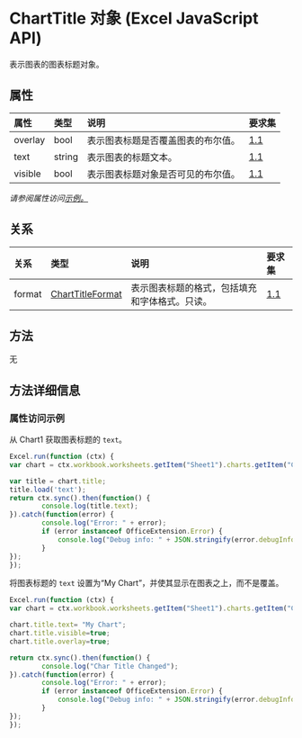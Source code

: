 # <a name="charttitle-object-javascript-api-for-excel"></a>ChartTitle 对象 (Excel JavaScript API)

表示图表的图表标题对象。

## <a name="properties"></a>属性

| 属性       | 类型    |说明| 要求集|
|:---------------|:--------|:----------|:----|
|overlay|bool|表示图表标题是否覆盖图表的布尔值。|[1.1](../requirement-sets/excel-api-requirement-sets.md)|
|text|string|表示图表的标题文本。|[1.1](../requirement-sets/excel-api-requirement-sets.md)|
|visible|bool|表示图表标题对象是否可见的布尔值。|[1.1](../requirement-sets/excel-api-requirement-sets.md)|

_请参阅属性访问[示例。](#property-access-examples)_

## <a name="relationships"></a>关系
| 关系 | 类型    |说明| 要求集|
|:---------------|:--------|:----------|:----|
|format|[ChartTitleFormat](charttitleformat.md)|表示图表标题的格式，包括填充和字体格式。只读。|[1.1](../requirement-sets/excel-api-requirement-sets.md)|

## <a name="methods"></a>方法
无


## <a name="method-details"></a>方法详细信息

### <a name="property-access-examples"></a>属性访问示例

从 Chart1 获取图表标题的 `text`。

```js
Excel.run(function (ctx) { 
var chart = ctx.workbook.worksheets.getItem("Sheet1").charts.getItem("Chart1");    

var title = chart.title;
title.load('text');
return ctx.sync().then(function() {
        console.log(title.text);
}).catch(function(error) {
        console.log("Error: " + error);
        if (error instanceof OfficeExtension.Error) {
            console.log("Debug info: " + JSON.stringify(error.debugInfo));
        }
});
});
```

将图表标题的 `text` 设置为“My Chart”，并使其显示在图表之上，而不是覆盖。

```js
Excel.run(function (ctx) { 
var chart = ctx.workbook.worksheets.getItem("Sheet1").charts.getItem("Chart1");    

chart.title.text= "My Chart"; 
chart.title.visible=true;
chart.title.overlay=true;

return ctx.sync().then(function() {
        console.log("Char Title Changed");
}).catch(function(error) {
        console.log("Error: " + error);
        if (error instanceof OfficeExtension.Error) {
            console.log("Debug info: " + JSON.stringify(error.debugInfo));
        }
});
});
```
